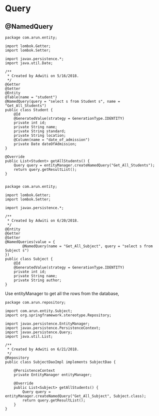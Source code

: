 # Query

## @NamedQuery

    package com.arun.entity;
    
    import lombok.Getter;
    import lombok.Setter;
    
    import javax.persistence.*;
    import java.util.Date;
    
    /**
     * Created by Adwiti on 5/16/2018.
     */
    @Getter
    @Setter
    @Entity
    @Table(name = "student")
    @NamedQuery(query = "select s from Student s", name = "Get_All_Students")
    public class Student {
        @Id
        @GeneratedValue(strategy = GenerationType.IDENTITY)
        private int id;
        private String name;
        private String standard;
        private String location;
        @Column(name = "date_of_admission")
        private Date dateOfAdmission;
    }

    @Override
    public List<Student> getAllStudents() {
        Query query = entityManager.createNamedQuery("Get_All_Students");
        return query.getResultList();
    }
    
    
    package com.arun.entity;
    
    import lombok.Getter;
    import lombok.Setter;
    
    import javax.persistence.*;
    
    /**
     * Created by Adwiti on 6/20/2018.
     */
    @Entity
    @Getter
    @Setter
    @NamedQueries(value = {
            @NamedQuery(name = "Get_All_Subject", query = "select s from Subject s")
    })
    public class Subject {
        @Id
        @GeneratedValue(strategy = GenerationType.IDENTITY)
        private int id;
        private String name;
        private String author;
    }

Use entityManager to get all the rows from the database,
 
    package com.arun.repository;
    
    import com.arun.entity.Subject;
    import org.springframework.stereotype.Repository;
    
    import javax.persistence.EntityManager;
    import javax.persistence.PersistenceContext;
    import javax.persistence.Query;
    import java.util.List;
    
    /**
     * Created by Adwiti on 6/21/2018.
     */
    @Repository
    public class SubjectDaoImpl implements SubjectDao {
    
        @PersistenceContext
        private EntityManager entityManager;
    
        @Override
        public List<Subject> getAllStudents() {
            Query query = entityManager.createNamedQuery("Get_All_Subject", Subject.class);
            return query.getResultList();
        }
    }
